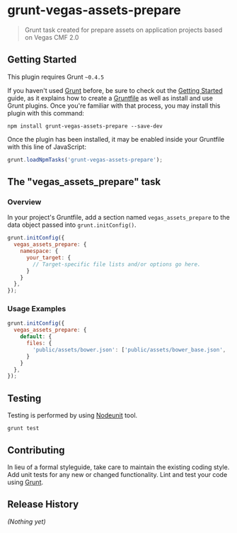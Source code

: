 # grunt-vegas-assets-prepare

> Grunt task created for prepare assets on application projects based on Vegas CMF 2.0

## Getting Started
This plugin requires Grunt `~0.4.5`

If you haven't used [Grunt](http://gruntjs.com/) before, be sure to check out the [Getting Started](http://gruntjs.com/getting-started) guide, as it explains how to create a [Gruntfile](http://gruntjs.com/sample-gruntfile) as well as install and use Grunt plugins. Once you're familiar with that process, you may install this plugin with this command:

```shell
npm install grunt-vegas-assets-prepare --save-dev
```

Once the plugin has been installed, it may be enabled inside your Gruntfile with this line of JavaScript:

```js
grunt.loadNpmTasks('grunt-vegas-assets-prepare');
```

## The "vegas_assets_prepare" task

### Overview
In your project's Gruntfile, add a section named `vegas_assets_prepare` to the data object passed into `grunt.initConfig()`.

```js
grunt.initConfig({
  vegas_assets_prepare: {
    namespace: {
      your_target: {
        // Target-specific file lists and/or options go here.
      }
    }
  },
});
```

### Usage Examples

```js
grunt.initConfig({
  vegas_assets_prepare: {
    default: {
      files: {
        'public/assets/bower.json': ['public/assets/bower_base.json', 'vendor/vegas-cmf/common/vegas.json', 'vendor/vegas-cmf/odm/vegas.json'],
      }
    }
  },
});
```
## Testing
Testing is performed by using [Nodeunit](https://github.com/caolan/nodeunit) tool. 

```shell
grunt test
```

## Contributing
In lieu of a formal styleguide, take care to maintain the existing coding style. Add unit tests for any new or changed functionality. Lint and test your code using [Grunt](http://gruntjs.com/).

## Release History
_(Nothing yet)_
